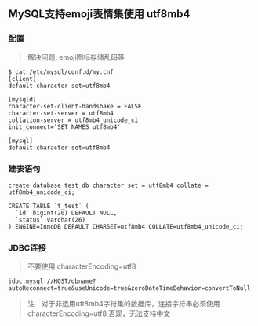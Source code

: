 ## MySQL支持emoji表情集使用 utf8mb4

### 配置
> 解决问题: emoji图标存储乱码等

```shell
$ cat /etc/mysql/conf.d/my.cnf
[client]
default-character-set=utf8mb4

[mysqld]
character-set-client-handshake = FALSE
character-set-server = utf8mb4
collation-server = utf8mb4_unicode_ci
init_connect=’SET NAMES utf8mb4'

[mysql]
default-character-set=utf8mb4

```

### 建表语句
```
create database test_db character set = utf8mb4 collate = utf8mb4_unicode_ci;

CREATE TABLE `t_test` (
  `id` bigint(20) DEFAULT NULL,
  `status` varchar(26)
) ENGINE=InnoDB DEFAULT CHARSET=utf8mb4 COLLATE=utf8mb4_unicode_ci;
```

### JDBC连接 
> 不要使用 characterEncoding=utf8
```
jdbc:mysql://HOST/dbname?autoReconnect=true&useUnicode=true&zeroDateTimeBehavior=convertToNull
```

> 注：对于非选用uft8mb4字符集的数据库，连接字符串必须使用characterEncoding=utf8,否现，无法支持中文

